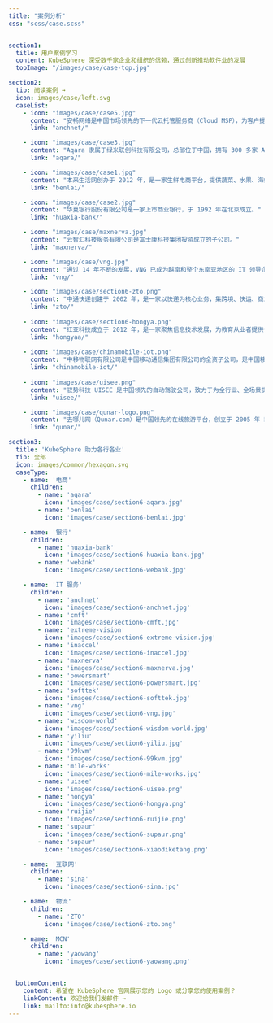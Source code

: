 ```yaml
---
title: "案例分析"
css: "scss/case.scss"


section1:
  title: 用户案例学习
  content: KubeSphere 深受数千家企业和组织的信赖，通过创新推动软件业的发展
  topImage: "/images/case/case-top.jpg"

section2:
  tip: 阅读案例 →
  icon: images/case/left.svg
  caseList:
    - icon: "images/case/case5.jpg"
      content: "安畅网络是中国市场领先的下一代云托管服务商（Cloud MSP），为客户提供云原生技术和解决方案。"
      link: "anchnet/"

    - icon: "images/case/case3.jpg"
      content: "Aqara 隶属于绿米联创科技有限公司，总部位于中国，拥有 300 多家 Aqara 服务提供商和 300 多家智能家居展厅。"
      link: "aqara/"

    - icon: "images/case/case1.jpg"
      content: "本来生活网创办于 2012 年，是一家生鲜电商平台，提供蔬菜、水果、海鲜等优质生鲜果蔬食材食品网购服务。"
      link: "benlai/"

    - icon: "images/case/case2.jpg"
      content: "华夏银行股份有限公司是一家上市商业银行，于 1992 年在北京成立。"
      link: "huaxia-bank/"

    - icon: "images/case/maxnerva.jpg"
      content: "云智汇科技服务有限公司是富士康科技集团投资成立的子公司。"
      link: "maxnerva/"

    - icon: "images/case/vng.jpg"
      content: "通过 14 年不断的发展，VNG 已成为越南和整个东南亚地区的 IT 领导企业之一。"
      link: "vng/"

    - icon: "images/case/section6-zto.png"
      content: "中通快递创建于 2002 年，是一家以快递为核心业务，集跨境、快运、商业、云仓、航空、金融、智能、传媒、冷链等生态版块于一体的综合物流服务企业。"
      link: "zto/"
         
    - icon: "images/case/section6-hongya.png"
      content: "红亚科技成立于 2012 年，是一家聚焦信息技术发展，为教育从业者提供优质教育服务的创新型科技公司。"
      link: "hongyaa/"
    
    - icon: "images/case/chinamobile-iot.png"
      content: "中移物联网有限公司是中国移动通信集团有限公司的全资子公司，是中国移动在物联网领域的主责企业。"
      link: "chinamobile-iot/"
      
    - icon: "images/case/uisee.png"
      content: "驭势科技 UISEE 是中国领先的自动驾驶公司，致力于为全行业、全场景提供 AI 驾驶服务，交付赋能出行和物流新生态的 AI 驾驶员。"
      link: "uisee/"

    - icon: "images/case/qunar-logo.png"
      content: "去哪儿网（Qunar.com）是中国领先的在线旅游平台，创立于 2005 年 5 月，总部位于北京。"
      link: "qunar/"

section3:
  title: 'KubeSphere 助力各行各业'
  tip: 全部
  icon: images/common/hexagon.svg
  caseType:
    - name: '电商'
      children:
        - name: 'aqara'
          icon: 'images/case/section6-aqara.jpg'
        - name: 'benlai'
          icon: 'images/case/section6-benlai.jpg'

    - name: '银行'
      children:
        - name: 'huaxia-bank'
          icon: 'images/case/section6-huaxia-bank.jpg'
        - name: 'webank'
          icon: 'images/case/section6-webank.jpg'

    - name: 'IT 服务'
      children:
        - name: 'anchnet'
          icon: 'images/case/section6-anchnet.jpg'
        - name: 'cmft'
          icon: 'images/case/section6-cmft.jpg'
        - name: 'extreme-vision'
          icon: 'images/case/section6-extreme-vision.jpg'
        - name: 'inaccel'
          icon: 'images/case/section6-inaccel.jpg'
        - name: 'maxnerva'
          icon: 'images/case/section6-maxnerva.jpg'
        - name: 'powersmart'
          icon: 'images/case/section6-powersmart.jpg'
        - name: 'softtek'
          icon: 'images/case/section6-softtek.jpg'
        - name: 'vng'
          icon: 'images/case/section6-vng.jpg'
        - name: 'wisdom-world'
          icon: 'images/case/section6-wisdom-world.jpg'
        - name: 'yiliu'
          icon: 'images/case/section6-yiliu.jpg'
        - name: '99kvm'
          icon: 'images/case/section6-99kvm.jpg'
        - name: 'mile-works'
          icon: 'images/case/section6-mile-works.jpg'
        - name: 'uisee'
          icon: 'images/case/section6-uisee.png'
        - name: 'hongya'
          icon: 'images/case/section6-hongya.png'
        - name: 'ruijie'
          icon: 'images/case/section6-ruijie.png'
        - name: 'supaur'
          icon: 'images/case/section6-supaur.png'
        - name: 'supaur'
          icon: 'images/case/section6-xiaodiketang.png'

    - name: '互联网'
      children:
        - name: 'sina'
          icon: 'images/case/section6-sina.jpg'

    - name: '物流'
      children:
        - name: 'ZTO'
          icon: 'images/case/section6-zto.png'

    - name: 'MCN'
      children:
        - name: 'yaowang'
          icon: 'images/case/section6-yaowang.png'


  bottomContent:
    content: 希望在 KubeSphere 官网展示您的 Logo 或分享您的使用案例？
    linkContent: 欢迎给我们发邮件 →
    link: mailto:info@kubesphere.io
---
```

